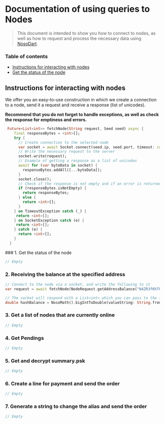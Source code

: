 # Documentation of using queries to Nodes

> This document is intended to show you how to connect to nodes, as well as how to request and process the necessary data using  [NosoDart](https://github.com/Noso-Project/NosoDart).

### Table of contents
- [Instructions for interacting with nodes](#instructions-for-interacting-with-nodes)
- [Get the status of the node](#getNodeStatus)

## Instructions for interacting with nodes

We offer you an easy-to-use construction in which we create a connection to a node, send it a request and receive a response (list of unicodes).

**Recommend that you do not forget to handle exceptions, as well as check the response for emptiness and errors.**

```dart
 Future<List<int>> fetchNode(String request, Seed seed) async {
    final responseBytes = <int>[];
    try {
      // Create connection to the selected node
      var socket = await Socket.connect(seed.ip, seed.port, timeout: const Duration(seconds: 2000);
      // Write the necessary request to the server
      socket.write(request);
      // Example of getting a response as a list of unicodes
      await for (var byteData in socket) {
        responseBytes.addAll([...byteData]);
      }
      socket.close();
      // Check if the response is not empty and if an error is returned
      if (responseBytes.isNotEmpty) {
        return responseBytes;
      } else {
        return <int>[];
      }
    } on TimeoutException catch (_) {
     return <int>[];
    } on SocketException catch (e) {
     return <int>[];
    } catch (e) {
      return <int>[];
    }
  }

```

<a id="getNodeStatus">### 1. Get the status of the node</a>

```dart
// Empty
```


### 2. Receiving the balance at the specified address

```dart
// Connect to the node via a socket, and write the following to it
var request = await fetchNode(NodeRequest.getAddressBalance("N4ZR3fKhTUod34evnEcDQX3i6XufBDU"), seed);

// The socket will respond with a List<int> which you can pass to the following method to convert the balance to a double.
double hashBalance = NosoMath().bigIntToDouble(valueString: String.fromCharCodes(request as Iterable<int>));
```

### 3. Get a list of nodes that are currently online

```dart
// Empty
```

### 4. Get Pendings

```dart
// Empty
```

### 5. Get and decrypt summary.psk

```dart
// Empty
```


### 6. Create a line for payment and send the order

```dart
// Empty
```

### 7. Generate a string to change the alias and send the order

```dart
// Empty
```
